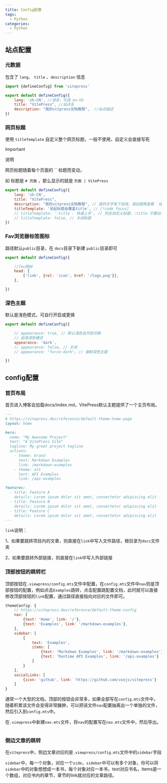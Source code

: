 ```yaml
---
title: Config配置
tags:
  - Python
categories:
  - Python
---
```




## 站点配置

### 元数据

包含了 `lang`、 `title` 、`description` 信息

```js
import {defineConfig} from 'vitepress'

export default defineConfig({
    lang: 'zh-CN', //语言，可选 en-US
    title: "VitePress", //站点名
    description: "我的vitpress文档教程",  //站点描述
})
```

### 网页标题

使用 `titleTemplate` 自定义整个网页标题，一般不使用，自定义会直接写死

> [!IMPORTANT]
> 说明
>
> 网页标题随着每个页面的 `` 标题而变动，
>
> 如 标题是 `# 页面` ，那么显示的就是 `页面 | VitePress`

```js
export default defineConfig({
    lang: 'zh-CN',
    title: "VitePress",
    description: "我的vitpress文档教程", // 我的文字有下划线，请后期再查看 `组件 - 首页文字下划线`
    titleTemplate: '另起标题会覆盖title', // [!code focus]
    // titleTemplate: ':title - 快速上手', // 完全自定义标题，:title 不要动，改后面的
    // titleTemplate: false, // 关闭标题
})
```

### Fav浏览器标签图标

路径默认`public`目录，在 `docs`目录下新建 `public`目录即可

```js
export default defineConfig({

    //fav图标
    head: [
        ['link', {rel: 'icon', href: '/logo.png'}],
    ],

})
```

### 深色主题

默认是浅色模式，可自行开启或更换

```js
export default defineConfig({

    // appearance: true, // 默认浅色且开启切换
    // 启用深色模式
    appearance: 'dark',
    // appearance: false, // 关闭
    // appearance: "force-dark", // 强制深色主题

})
```

## config配置

### 首页布局

首页进入博客会加载docs/index.md，VitePress默认主题提供了一个主页布局。

~~~markdown
---
# https://vitepress.dev/reference/default-theme-home-page
layout: home

hero:
  name: "My Awesome Project"
  text: "A VitePress Site"
  tagline: My great project tagline
  actions:
    - theme: brand
      text: Markdown Examples
      link: /markdown-examples
    - theme: alt
      text: API Examples
      link: /api-examples

features:
  - title: Feature A
    details: Lorem ipsum dolor sit amet, consectetur adipiscing elit
  - title: Feature B
    details: Lorem ipsum dolor sit amet, consectetur adipiscing elit
  - title: Feature C
    details: Lorem ipsum dolor sit amet, consectetur adipiscing elit
---
~~~

`link`说明：

1、如果要跳转项目内的文章，则直接在`link`中写入文件路径，根目录为`docs`文件夹

2、如果要跳转外部链接，则直接在`link`中写入外部链接

### 顶部按钮的跳转栏

顶部按钮在`.viewpress/config.mts`文件中配置，在`config.mts`文件中`nav`则是顶部按钮的配置，例如点击`Examples`跳转，点击配置跳配置文档，此时就可以直接修改顶部按钮的`link`配置，通过路径直接指向对应的文件即可。

~~~js
themeConfig: {
    // https://vitepress.dev/reference/default-theme-config
    nav: [
        {text: 'Home', link: '/'},
        {text: 'Examples', link: '/markdown-examples'},
    ],
    sidebar: [
        {
            text: 'Examples',
            items: [
                {text: 'Markdown Examples', link: '/markdown-examples'},
                {text: 'Runtime API Examples', link: '/api-examples'}
            ]
        }
    ],
    socialLinks: [
        {icon: 'github', link: 'https://github.com/vuejs/vitepress'}
    ]
}
~~~

通常一个大型的文档，顶部的按钮会非常多，如果全部写在`config.mts`文件中，随着积累该文件会变得非常臃肿，可以把该文件`nav`配置抽离出一个单独的文件，然后引入到`config.mts`中。

在`.viewpress`中新建`nav.mts`文件，将`nav`的配置写在`nav.mts`文件中，然后导出。

```

```

### 侧边文章的跳转

在`vitepress`中，侧边文章对应的是`.viewpress/config.mts`文件中的`sidebar`字段

`sidebar`中，每一个对象，对应一个`side`，`sidebar`中可以有多个对象，你可以将`sidebar`中的对象想想成一本书，每个对象对应一本书，text对应书名，items是一个数组，对应书内的章节，章节的link就对应的文章路径。

~~~

~~~

